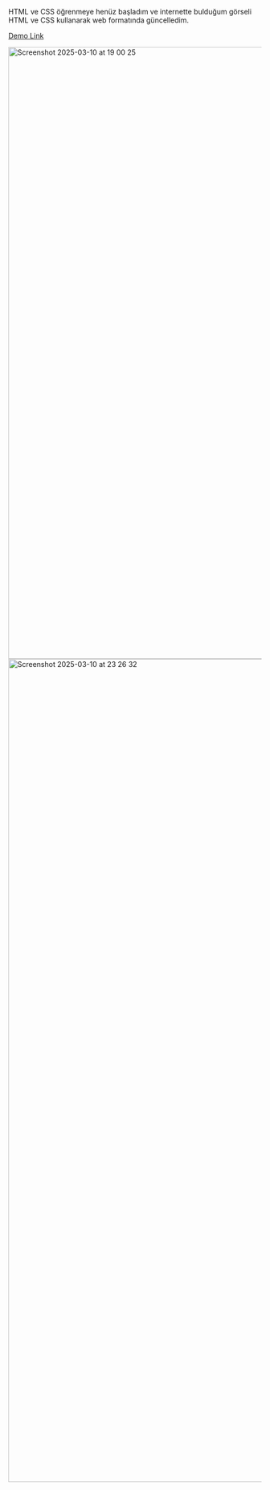 HTML ve CSS öğrenmeye henüz başladım ve internette bulduğum görseli HTML ve CSS kullanarak web formatında güncelledim. 
 
  <a href="https://tangerine-biscuit-50671e.netlify.app/">Demo Link</a>

<img width="1217" alt="Screenshot 2025-03-10 at 19 00 25" src="https://github.com/user-attachments/assets/4f44a5a7-c15e-4483-a0e8-1ff74164db11" />
<img width="1637" alt="Screenshot 2025-03-10 at 23 26 32" src="https://github.com/user-attachments/assets/649be14c-f743-41e9-b8b4-11b337df3b04" />


